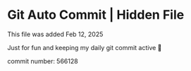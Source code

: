 # Git Auto Commit | Hidden File

This file was added Feb 12, 2025

Just for fun and keeping my daily git commit active 🤪

commit number: 566128
